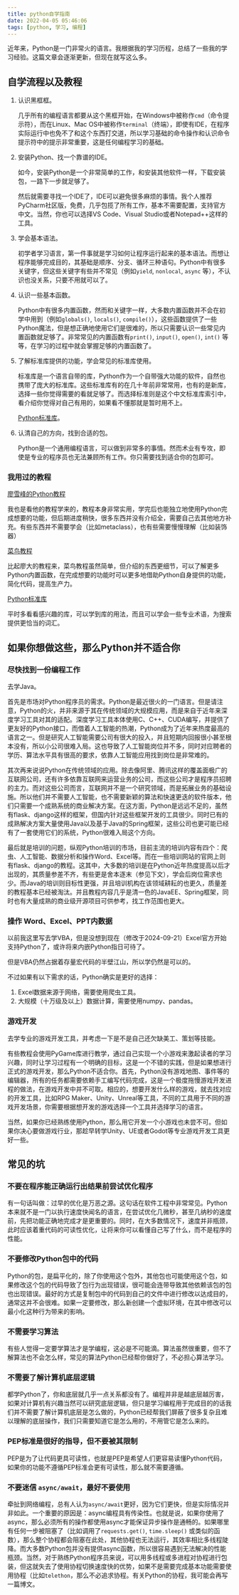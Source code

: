 ```yaml
---
title: python自学指南
date: 2022-04-05 05:46:06
tags: [python, 学习, 编程]
---
```

近年来，Python是一门非常火的语言。我根据我的学习历程，总结了一些我的学习经验。这篇文章会逐渐更新，但现在就写这么多。

## 自学流程以及教程

1. 认识黑框框。

   几乎所有的编程语言都要从这个黑框开始，在Windows中被称作`cmd`（命令提示符），而在Linux、Mac OS中被称作`terminal`（终端），即使有IDE，在程序实际运行中也免不了和这个东西打交道，所以学习基础的命令操作和认识命令提示符中的提示非常重要，这是任何编程学习的基础。

2. 安装Python、找一个靠谱的IDE。

   如今，安装Python是一个非常简单的工作，和安装其他软件一样，下载安装包，一路下一步就足够了。

   然后就需要寻找一个IDE了，IDE可以避免很多麻烦的事情。我个人推荐PyCharm社区版，免费，几乎包揽了所有工作，基本不需要配置，支持官方中文。当然，你也可以选择VS Code、Visual Studio或者Notepad++这样的工具。

3. 学会基本语法。

   初学者学习语言，第一件事就是学习如何让程序运行起来的基本语法。而想让程序能够完成目的，其基础是顺序、分支、循环三种语句。Python中有很多关键字，但这些关键字有些并不常见（例如`yield`, `nonlocal`, `async` 等），不认识也没关系，只要不用就可以了。

4. 认识一些基本函数。

   Python中有很多内置函数，然而和关键字一样，大多数内置函数并不会在初学中用到（例如`globals()`, `locals()`, `compile()`），这些函数提供了一些Python魔法，但是想正确地使用它们是很难的，所以只需要认识一些常见内置函数就足够了。非常常见的内置函数有`print()`, `input()`, `open()`, `int()` 等等，在学习的过程中就会掌握足够的内置函数了。

5. 了解标准库提供的功能，学会常见的标准库使用。

   标准库是一个语言自带的库，Python作为一个自带强大功能的软件，自然也携带了庞大的标准库。这些标准库有的在几十年前非常常用，也有的是新库，选择一些你觉得需要的看就足够了。而选择标准则是这个中文标准库索引中，看介绍你觉得对自己有用的，如果看不懂那就是暂时用不上。

   [Python标准库](https://docs.python.org/zh-cn/3/library/index.html)。

6. 认清自己的方向，找到合适的包。

   Python是一个通用编程语言，可以做到非常多的事情。然而术业有专攻，即使是专业的程序员也无法兼顾所有工作。你只需要找到适合你的包即可。

### 我用过的教程

[廖雪峰的Python教程](https://www.liaoxuefeng.com/wiki/1016959663602400)

我也是看他的教程学来的，教程本身非常实用，学完后也能独立地使用Python完成想要的功能，但后期进度稍快，很多东西并没有介绍全，需要自己去其他地方补充。有些东西并不需要学会（比如metaclass），也有些需要慢慢理解（比如装饰器）

[菜鸟教程](https://www.runoob.com/python3/python3-tutorial.html)

比起廖大的教程来，菜鸟教程虽然简单，但介绍的东西更细节，可以了解更多Python内置函数，在完成想要的功能时可以更多地借助Python自身提供的功能，简化代码，提高生产力。

[Python标准库](https://docs.python.org/zh-cn/3/library/index.html)

平时多看看感兴趣的库，可以学到库的用法，而且可以学会一些专业术语，为搜索提供更恰当的词汇。

## 如果你想做这些，那么Python并不适合你

### 尽快找到一份编程工作

去学Java。

首先是市场对Python程序员的需求。Python是最近很火的一门语言。但是请注意，Python的火，并非来源于其在传统领域的大规模应用，而是来自于近年来深度学习工具对其的适配。深度学习工具本体使用C、C++、CUDA编写，并提供了更友好的Python接口，而借着人工智能的热潮，Python成为了近年来热度最高的语言之一。但是研究人工智能需要公司有很大的投入，并且短期内回报很小甚至根本没有，所以小公司很难入局。这也导致了人工智能岗位并不多，同时对应聘者的学历、算法水平具有很高的要求，依靠人工智能应用找到岗位是非常难的。

其次再来说说Python在传统领域的应用。除去像阿里、腾讯这样的覆盖面极广的互联网公司，还有许多依靠互联网来运营业务的公司，而这些公司才是程序员招聘的主力。而对这些公司而言，互联网并不是一个研究领域，而是拓展业务的基础设施。所以他们并不需要人工智能，也不需要新颖的算法和快速更迭的软件版本，他们只需要一个成熟系统的商业解决方案。在这方面，Python是远远不足的，虽然有flask、django这样的框架，但国内针对这些框架开发的工具很少。同时已有的成熟解决方案大量使用Java以及基于Java的Spring框架，这些公司也更可能已经有了一套使用它们的系统，Python很难入局这个方向。

最后就是培训的问题，纵观Python培训的市场，目前主流的培训内容有四个：爬虫、人工智能、数据分析和操作Word、Excel等。而在一些培训网站的官网上则有flask、django的教程。这其中，大多数的培训是在Python近年热度提高以后才出现的，其质量参差不齐，有些更是舍本逐末（参见下文），学会后岗位需求也少。而Java的培训则目标性更强，并且培训机构在该领域耕耘的也更久，质量差的教程基本已经被淘汰。并且教程内容几乎是清一色的JavaEE、Spring框架，同时也有大量成熟的商业级开源项目可供参考，找工作范围也更大。

### 操作 Word、Excel、PPT内数据

以前我这里写去学VBA，但是没想到现在（修改于2024-09-21）Excel官方开始支持Python了，或许将来内嵌Python指日可待了。

但是VBA仍然占据着存量宏代码的半壁江山，所以学仍然是可以的。

不过如果有以下需求的话，Python确实是更好的选择：

1. Excel数据来源于网络，需要使用爬虫工具。
2. 大规模（十万级及以上）数据计算，需要使用numpy、pandas。

### 游戏开发

去学专业的游戏开发工具，并考虑一下是不是自己还欠缺美工、策划等技能。

有些教程会使用PyGame库进行教学，通过自己实现一个小游戏来激起读者的学习兴趣，同时让学习过程有一个明确的目标，这是一个不错的实践，但是如果想进行正式的游戏开发，那么Python不适合你。首先，Python没有游戏地图、事件等的编辑器，所有的任务都需要依赖手工编写代码完成，这是一个极度拖慢游戏开发进程的做法，在游戏开发中并不可取。相应的，想要开发什么样的游戏，就去找对应的开发工具，比如RPG Maker、Unity、Unreal等工具，不同的工具用于不同的游戏开发场景，你需要根据想开发的游戏选择一个工具并选择学习的语言。

当然，如果你已经熟练使用Python，那么用它开发一个小游戏也未尝不可。但如果你决心要做游戏行业，那趁早转学Unity、UE或者Godot等专业游戏开发工具更好一些。

## 常见的坑

### 不要在程序能正确运行出结果前尝试优化程序

有一句话叫做：过早的优化是万恶之源。这句话在软件工程中非常常见。Python本来就不是一门以执行速度快闻名的语言，在尝试优化几微秒，甚至几纳秒的速度前，先把功能正确地完成才是更重要的。同时，在大多数情况下，速度并非瓶颈，此时应该着重代码的可读性优化，让将来你可以看懂自己写了什么，而不是程序的性能。

### 不要修改Python包中的代码

Python的包，是扁平化的，除了你使用这个包外，其他包也可能使用这个包，如果修改这个包的代码导致了包行为出现错误，很可能会连带导致其他依赖该包的包也出现错误。最好的方式是复制包中的代码到自己的文件中进行修改以达成目的，通常这并不会很难。如果一定要修改，那么新创建一个虚拟环境，在其中修改可以最小化这种行为带来的影响。

### 不需要学习算法

有些人觉得一定要学算法才是学编程，这必是不可能滴。算法虽然很重要，但不了解算法也不会怎么样，常见的算法Python已经帮你做好了，不必担心算法学习。

### 不需要了解计算机底层逻辑

都学Python了，你和底层就几乎一点关系都没有了。编程并非是越底层越厉害，如果对计算机有兴趣当然可以研究底层逻辑，但只是学习编程用于完成目的的话我们并不需要了解计算机底层是怎么做的，Python已经帮我们屏蔽了很多复杂且难以理解的底层操作，我们只需要知道它是怎么用的，不用管它是怎么来的。

### PEP标准是很好的指导，但不要被其限制

PEP是为了让代码更具可读性，也就是PEP是希望人们更容易读懂Python代码，如果你的功能不遵循PEP标准会更有可读性，那么就不需要遵循。

### 不要迷信 `async/await`，最好不要使用

牵扯到网络编程，总有人认为`async/await`更好，因为它们更快，但是实际情况并非如此。一个重要的原因是：async编程具有传染性。也就是说，如果你使用了async，那么必须所有的操作都使用async才能保证异步操作是通畅的。如果哪里有任何一步被阻塞了（比如调用了`requests.get()`, `time.sleep()` 或类似的函数），那么整个协程都会阻塞在此处，其他协程也无法运行，其效率相比多线程陡降。而大多数Python包并没有提供async函数，所以很容易遇到无法解决的性能瓶颈。当然，对于熟练Python程序员来说，可以用多线程或多进程对协程进行包装，但这就失去了使用协程切换速度快的优势，如果不是需要完成基本功能需要使用协程（比如`telethon`，那么不必追求协程。有关Python的协程，我可能会再写一篇博文。


